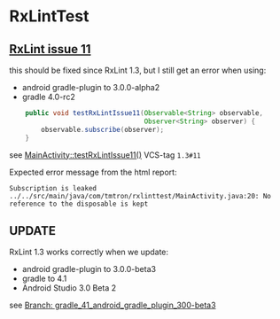 # RxLintTest

## [RxLint issue 11](https://bitbucket.org/littlerobots/rxlint/issues/11)
this should be fixed since RxLint 1.3, but I still get an error when using:

* android gradle-plugin to 3.0.0-alpha2
* gradle 4.0-rc2

```java
    public void testRxLintIssue11(Observable<String> observable,
                                  Observer<String> observer) {
        observable.subscribe(observer);
    }
```
see [MainActivity::testRxLintIssue11()](https://github.com/tmtron/RxLintTest/blob/1.3_%2311/app/src/main/java/com/tmtron/rxlinttest/MainActivity.java#L20) VCS-tag `1.3#11`

Expected error message from the html report:
```
Subscription is leaked
../../src/main/java/com/tmtron/rxlinttest/MainActivity.java:20: No reference to the disposable is kept
```

## UPDATE
RxLint 1.3 works correctly when we update:
* android gradle-plugin to 3.0.0-beta3
* gradle to 4.1
* Android Studio 3.0 Beta 2

see [Branch: gradle_41_android_gradle_plugin_300-beta3](https://github.com/tmtron/RxLintTest/blob/gradle_41_android_gradle_plugin_300-beta3/README.md)
